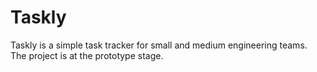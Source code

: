 # Taskly

Taskly is a simple task tracker for small and medium engineering teams.
The project is at the prototype stage.